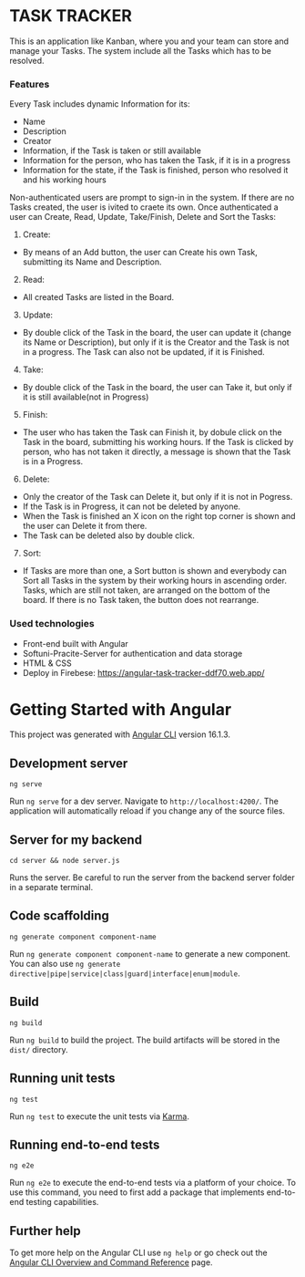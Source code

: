 # TASK TRACKER

This is an application like Kanban, where you and your team can store and manage your Tasks.
The system include all the Tasks which has to be resolved.

### Features

Every Task includes dynamic Information for its:

- Name
- Description
- Creator
- Information, if the Task is taken or still available 
- Information for the person, who has taken the Task, if it is in a progress
- Information for the state, if the Task is finished, person who resolved it and his working hours


Non-authenticated users are prompt to sign-in in the system. 
If there are no Tasks created, the user is ivited to craete its own.
Once authenticated a user can Create, Read, Update, Take/Finish, Delete and Sort the Tasks:

 1. Create:
 - By means of an Add button, the user can Create his own Task, submitting its Name and Description.
 2. Read:
 - All created Tasks are listed in the Board.
 3. Update:
 - By double click of the Task in the board, the user can update it (change its Name or Description), 
 but only if it is the Creator and the Task is not in a progress. The Task can also not be updated, if it is Finished.
 4. Take:
 - By double click of the Task in the board, the user can Take it, but only if it is still available(not in Progress)
 5. Finish:
 - The user who has taken the Task can Finish it, by dobule click on the Task in the board, submitting his working hours.
 If the Task is clicked by person, who has not taken it directly, a message is shown that the Task is in a Progress.
 6. Delete:
- Only the creator of the Task can Delete it, but only if it is not in Pogress.
- If the Task is in Progress, it can not be deleted by anyone.
- When the Task is finished an X icon on the right top corner is shown and the user can Delete it from there.
- The Task can be deleted also by double click.
 7. Sort:
 - If Tasks are more than one, a Sort button is shown and everybody can Sort all Tasks in the system by their working hours in ascending order. Tasks, which are still not taken, are arranged on the bottom of the board. If there is no Task taken, the button does not rearrange.


### Used technologies

- Front-end built with Angular
- Softuni-Pracite-Server for authentication and data storage
- HTML & CSS
- Deploy in Firebese: https://angular-task-tracker-ddf70.web.app/

# Getting Started with Angular

This project was generated with [Angular CLI](https://github.com/angular/angular-cli) version 16.1.3.

## Development server

```
ng serve
```
Run `ng serve` for a dev server. Navigate to `http://localhost:4200/`. The application will automatically reload if you change any of the source files.

## Server for my backend

```
cd server && node server.js
```
Runs the server. 
Be careful to run the server from the backend server folder in a separate terminal.

## Code scaffolding

```
ng generate component component-name
```
Run `ng generate component component-name` to generate a new component. You can also use `ng generate directive|pipe|service|class|guard|interface|enum|module`.

## Build

```
ng build
```
Run `ng build` to build the project. The build artifacts will be stored in the `dist/` directory.

## Running unit tests

```
ng test
```
Run `ng test` to execute the unit tests via [Karma](https://karma-runner.github.io).

## Running end-to-end tests

```
ng e2e
```
Run `ng e2e` to execute the end-to-end tests via a platform of your choice. To use this command, you need to first add a package that implements end-to-end testing capabilities.

## Further help

To get more help on the Angular CLI use `ng help` or go check out the [Angular CLI Overview and Command Reference](https://angular.io/cli) page.
